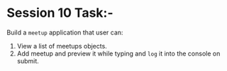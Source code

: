 # Session 10 Task:-

Build a `meetup` application that user can: 
1. View a list of meetups objects. 
2. Add meetup and preview it while typing and `log` it into the console on submit.
